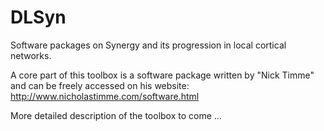 # DLSyn
 
 Software packages on Synergy and its progression in local cortical networks.
 
 A core part of this toolbox is a software package written by "Nick Timme" and can be freely accessed on his website: http://www.nicholastimme.com/software.html
 
More detailed description of the toolbox to come ...
